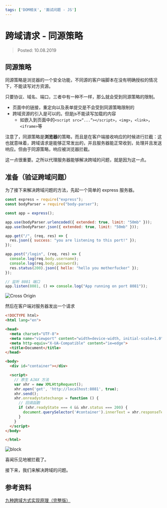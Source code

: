 ```yaml
---
tags: ['DOM相关', '面试问题 - JS']
---
```


# 跨域请求 - 同源策略

> Posted: 10.08.2019

<Tag />

## 同源策略

同源策略是浏览器的一个安全功能，不同源的客户端脚本在没有明确授权的情况下，不能读写对方资源。

只要协议、域名、端口，三者中有一种不一样，那么就会受到同源策略的限制。

- 页面中的链接，重定向以及表单提交是不会受到同源策略限制的
- 跨域资源的引入是可以的。但是js不能读写加载的内容
  - 如嵌入到页面中的`<script src=“...”></script>`，`<img>`，`<link>`，`<iframe>`等

注意了，同源策略是<span v-red>**浏览器**</span>的策略，而且是在客户端接收响应的时候进行拦截：这也就意味着，跨域请求是能够正常发出的，并且服务器能正常收到，处理并且发送响应。但由于同源策略，响应被浏览器拦截。

这一点很重要。之所以代理服务器能够解决跨域的问题，就是因为这一点。

## 准备（验证跨域问题）

为了接下来解决跨域问题的方法，先起一个简单的 express 服务器。

```javascript
const express = require("express");
const bodyParser = require("body-parser");

const app = express();

app.use(bodyParser.urlencoded({ extended: true, limit: "50mb" }));
app.use(bodyParser.json({ extended: true, limit: "50mb" }));

app.get("/", (req, res) => {
  res.json({ success: "you are listening to this port!" });
});

app.post("/login", (req, res) => {
  console.log(req.body.username);
  console.log(req.body.password);
  res.status(200).json({ hello: "hello you motherfucker" });
});

// 监听 8081 端口
app.listen(8081, () => console.log("App running on port 8081"));
```

![Cross Origin](/co.png)

然后在客户端对服务器发出一个请求

```html
<!DOCTYPE html>
<html lang="en">

<head>
  <meta charset="UTF-8">
  <meta name="viewport" content="width=device-width, initial-scale=1.0">
  <meta http-equiv="X-UA-Compatible" content="ie=edge">
  <title>Document</title>
</head>

<body>
  <div id="container"></div>

  <script>
    // 原生 AJAX 方法
    var xhr = new XMLHttpRequest();
    xhr.open('get', 'http://localhost:8081', true);
    xhr.send();
    xhr.onreadystatechange = function () {
      // 回调函数
      if (xhr.readyState === 4 && xhr.status === 200) {
        document.querySelector('#container').innerText = xhr.responseText;
      }
    }
  </script>
</body>

</html>
```

![block](/block.png)

喜闻乐见地被拦截了。

接下来，我们来解决跨域的问题。


## 参考资料

[九种跨域方式实现原理（完整版）](https://juejin.im/post/5c23993de51d457b8c1f4ee1)

<Disqus />